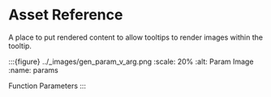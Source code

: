 # Asset Reference

A place to put rendered content to allow tooltips to render images within the tooltip.

:::{figure} ../_images/gen_param_v_arg.png
:scale: 20%
:alt: Param Image
:name: params

Function Parameters
:::

